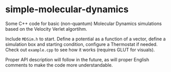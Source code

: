 # simple-molecular-dynamics
Some C++ code for basic (non-quantum) Molecular Dynamics simulations based on the Velocity Verlet algortihm.

Include `MDSim.h` to start. Define a potential as a function of a vector, define a simulation box and starting condition, configure a Thermostat if needed. Check out `example.cpp` to see how it works (requires GLUT for visuals).

Proper API description will follow in the future, as will proper English comments to make the code more understandable.
